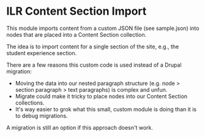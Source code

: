 # ILR Content Section Import

This module imports content from a custom JSON file (see sample.json) into nodes that are placed into a Content Section collection.

The idea is to import content for a single section of the site, e.g., the student experience section.

There are a few reasons this custom code is used instead of a Drupal migration:

- Moving the data into our nested paragraph structure (e.g. node > section paragraph > text paragraphs) is complex and unfun.
- Migrate could make it tricky to place nodes into our Content Section collections.
- It's way easier to grok what this small, custom module is doing than it is to debug migrations.

A migration is still an option if this approach doesn't work.
